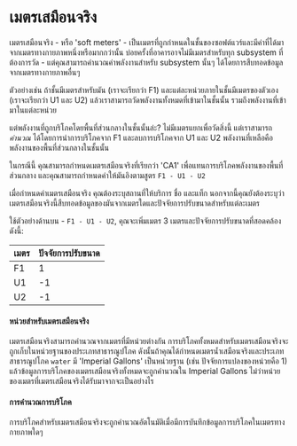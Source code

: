 # เมตรเสมือนจริง

เมตรเสมือนจริง - หรือ 'soft meters' - เป็นเมตรที่ถูกกำหนดในชั้นของซอฟต์แวร์และมีค่าที่ได้มาจากเมตรทางกายภาพหนึ่งหรือมากกว่านั้น บ่อยครั้งที่อาคารอาจไม่มีเมตรสำหรับทุก subsystem ที่ต้องการวัด - แต่คุณสามารถคำนวณค่าพลังงานสำหรับ subsystem นั้นๆ ได้โดยการสืบทอดข้อมูลจากเมตรทางกายภาพอื่นๆ

ตัวอย่างเช่น ถ้าชั้นมีเมตรสำหรับมัน (เราจะเรียกว่า F1) และแต่ละหน่วยภายในชั้นมีเมตรของตัวเอง (เราจะเรียกว่า U1 และ U2) แล้วเราสามารถวัดพลังงานทั้งหมดที่เข้ามาในชั้นนั้น รวมถึงพลังงานที่เข้ามาในแต่ละหน่วย

แต่พลังงานที่ถูกบริโภคโดยพื้นที่ส่วนกลางในชั้นนั้นล่ะ? ไม่มีเมตรแยกเพื่อวัดสิ่งนี้ แต่เราสามารถ _คำนวณ_ ได้โดยการนำการบริโภคจาก F1 และลบการบริโภคจาก U1 และ U2 พลังงานที่เหลือคือพลังงานของพื้นที่ส่วนกลางในชั้นนั้น

ในกรณีนี้ คุณสามารถกำหนดเมตรเสมือนจริงที่เรียกว่า 'CA1' เพื่อแทนการบริโภคพลังงานของพื้นที่ส่วนกลาง และคุณสามารถกำหนดค่าให้มันอิงตามสูตร `F1 - U1 - U2`

เมื่อกำหนดค่าเมตรเสมือนจริง คุณต้องระบุสถานที่ให้บริการ ชื่อ และแท็ก นอกจากนี้คุณยังต้องระบุว่าเมตรเสมือนจริงนี้สืบทอดข้อมูลของมันจากเมตรใดและปัจจัยการปรับขนาดสำหรับแต่ละเมตร

ใช้ตัวอย่างด้านบน - `F1 - U1 - U2`, คุณจะเพิ่มเมตร 3 เมตรและปัจจัยการปรับขนาดที่สอดคล้องดังนี้:

| เมตร | ปัจจัยการปรับขนาด |
| ----- | -------------- |
| F1    | 1              |
| U1    | -1             |
| U2    | -1             |

#### หน่วยสำหรับเมตรเสมือนจริง

เมตรเสมือนจริงสามารถคำนวณจากเมตรที่มีหน่วยต่างกัน การบริโภคทั้งหมดสำหรับเมตรเสมือนจริงจะถูกเก็บในหน่วยฐานของประเภทสาธารณูปโภค ดังนั้นถ้าคุณได้กำหนดเมตรน้ำเสมือนจริงและประเภทสาธารณูปโภค `water` มี 'Imperial Gallons' เป็นหน่วยฐาน (เช่น ปัจจัยการแปลงของหน่วยคือ 1) แล้วข้อมูลการบริโภคของเมตรเสมือนจริงทั้งหมดจะถูกคำนวณใน Imperial Gallons ไม่ว่าหน่วยของเมตรที่เมตรเสมือนจริงได้รับมาจากจะเป็นอย่างไร

#### การคำนวณการบริโภค

การบริโภคสำหรับเมตรเสมือนจริงจะถูกคำนวณอัตโนมัติเมื่อมีการบันทึกข้อมูลการบริโภคในเมตรทางกายภาพใดๆ